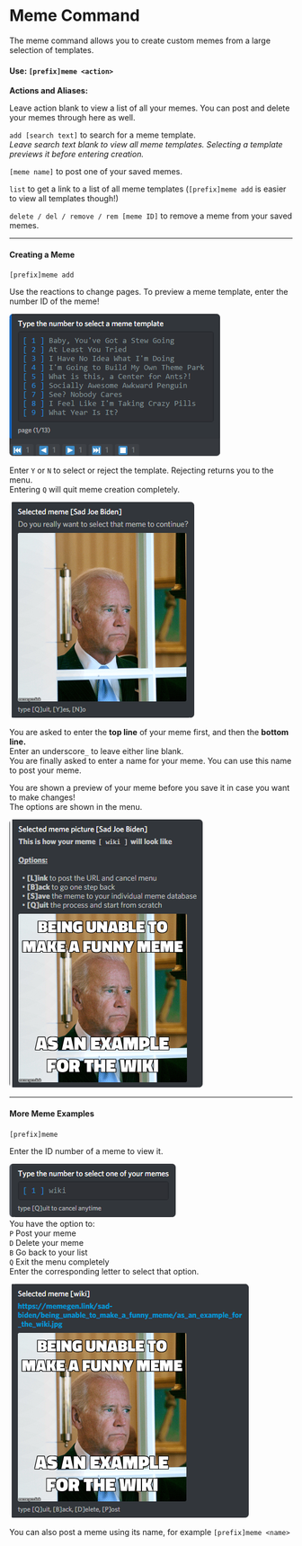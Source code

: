 # Meme Command

The meme command allows you to create custom memes from a large selection of templates.

#### Use: `[prefix]meme <action>`

**Actions and Aliases:**

Leave action blank to view a list of all your memes. You can post and delete your memes through here as well.

`add [search text]` to search for a meme template.  
_Leave search text blank to view all meme templates. Selecting a template previews it before entering creation._

`[meme name]` to post one of your saved memes.

`list` to get a link to a list of all meme templates \(`[prefix]meme add` is easier to view all templates though!\)

`delete / del / remove / rem [meme ID]` to remove a meme from your saved memes.

---

#### Creating a Meme

`[prefix]meme add`

Use the reactions to change pages. To preview a meme template, enter the number ID of the meme!

![](/assets/ems_memeselectionmenu.png)

Enter `Y` or `N` to select or reject the template. Rejecting returns you to the menu.  
Entering `Q` will quit meme creation completely.

![](/assets/ems_Joememe.png)

You are asked to enter the **top line** of your meme first, and then the **bottom line.**  
Enter an underscore`_` to leave either line blank.  
You are finally asked to enter a name for your meme. You can use this name to post your meme.

You are shown a preview of your meme before you save it in case you want to make changes!  
The options are shown in the menu.

![](/assets/Ems_Joememeselected.png)

---

#### More Meme Examples

`[prefix]meme`

Enter the ID number of a meme to view it.

![](/assets/ems_Memeselection.png)  
You have the option to:  
`P` Post your meme  
`D` Delete your meme  
`B` Go back to your list  
`Q` Exit the menu completely  
Enter the corresponding letter to select that option.

![](/assets/ems_selectedmeme.png)

You can also post a meme using its name, for example `[prefix]meme <name>`



